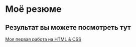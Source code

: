 # Моё резюме

## Результат вы можете посмотреть тут

[Моя первая работа на HTML & CSS](https://alim0701.github.io/resume/)
